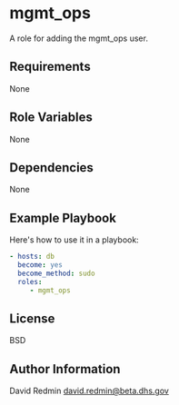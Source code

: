 # mgmt_ops #

A role for adding the mgmt_ops user.

## Requirements ##

None

## Role Variables ##

None

## Dependencies ##

None

## Example Playbook ##

Here's how to use it in a playbook:

```yaml
- hosts: db
  become: yes
  become_method: sudo
  roles:
     - mgmt_ops
```

## License ##

BSD

## Author Information ##

David Redmin <david.redmin@beta.dhs.gov>
